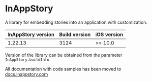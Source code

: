 # InAppStory

A library for embedding stories into an application with customization.

| InAppStory version | Build version | iOS version |
|--------------------|---------------|-------------|
| 1.22.13            | 3124          | >= 10.0     |

Version of the library can be obtained from the parameter `InAppStory.buildInfo`

All documentation with code samples has been moved to [docs.inappstory.com](https://docs.inappstory.com/sdk-guides/ios/how-to-get-started.html)
